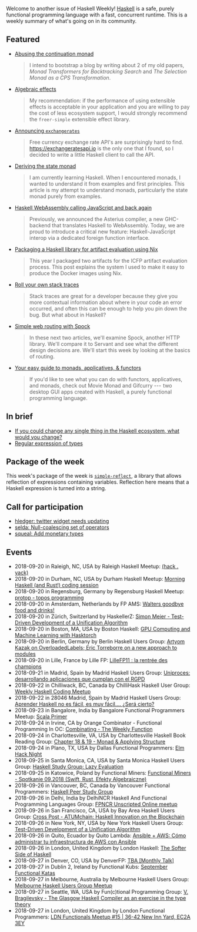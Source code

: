 <!-- 2018-09-20 -->

Welcome to another issue of Haskell Weekly!
[Haskell](https://haskell-lang.org) is a safe, purely functional programming language with a fast, concurrent runtime.
This is a weekly summary of what's going on in its community.

## Featured

-   [Abusing the continuation monad](https://julesh.com/2016/09/22/abusing-the-continuation-monad/)

    > I intend to bootstrap a blog by writing about 2 of my old papers, *Monad Transformers for Backtracking Search* and *The Selection Monad as a CPS Transformation*.

-   [Algebraic effects](https://mail.haskell.org/pipermail/haskell-cafe/2018-September/129992.html)

    > My recommendation: if the performance of using extensible effects is acceptable in your application and you are willing to pay the cost of less ecosystem support, I would strongly recommend the `freer-simple` extensible effect library.

-   [Announcing `exchangerates`](https://cs-syd.eu/posts/2018-09-14-exchangerates)

    > Free currency exchange rate API's are surprisingly hard to find. <https://exchangeratesapi.io> is the only one that I found, so I decided to write a little Haskell client to call the API.

-   [Deriving the state monad](https://medium.com/@narasimha.gm/deriving-the-state-monad-bb5730bf8848)

    > I am currently learning Haskell. When I encountered monads, I wanted to understand it from examples and first principles. This article is my attempt to understand monads, particularly the state monad purely from examples.

-   [Haskell WebAssembly calling JavaScript and back again](https://www.tweag.io/posts/2018-09-12-asterius-ffi.html)

    > Previously, we announced the Asterius compiler, a new GHC-backend that translates Haskell to WebAssembly. Today, we are proud to introduce a critical new feature: Haskell-JavaScript interop via a dedicated foreign function interface.

-   [Packaging a Haskell library for artifact evaluation using Nix](https://mpickering.github.io/posts/2018-09-19-nix-artefacts.html)

    > This year I packaged two artifacts for the ICFP artifact evaluation process. This post explains the system I used to make it easy to produce the Docker images using Nix.

-   [Roll your own stack traces](https://www.michaelpj.com/blog/2018/09/16/roll-your-own-stacktraces.html)

    > Stack traces are great for a developer because they give you more contextual information about where in your code an error occurred, and often this can be enough to help you pin down the bug. But what about in Haskell?

-   [Simple web routing with Spock](https://mmhaskell.com/blog/2018/9/17/simple-web-routing-with-spock)

    > In these next two articles, we'll examine Spock, another HTTP library. We'll compare it to Servant and see what the different design decisions are. We'll start this week by looking at the basics of routing.

-   [Your easy guide to monads, applicatives, & functors](https://medium.com/@lettier/your-easy-guide-to-monads-applicatives-functors-862048d61610)

    > If you'd like to see what you can do with functors, applicatives, and monads, check out Movie Monad and Gifcurry ---  two desktop GUI apps created with Haskell, a purely functional programming language.

## In brief

-   [If you could change any single thing in the Haskell ecosystem, what would you change?](https://np.reddit.com/r/haskell/comments/9fefoe/if_you_had_the_ultimate_power_and_could_change/)
-   [Regular expression of types](http://oleg.fi/gists/posts/2018-09-13-regular-expressions-of-types.html)

## Package of the week

This week's package of the week is [`simple-reflect`](https://hackage.haskell.org/package/simple-reflect-0.3.3),
a library that allows reflection of expressions containing variables.
Reflection here means that a Haskell expression is turned into a string.

## Call for participation

-   [hledger: twitter widget needs updating](https://github.com/simonmichael/hledger/issues/870)
-   [selda: Null-coalescing set of operators](https://github.com/valderman/selda/issues/95)
-   [squeal: Add monetary types](https://github.com/morphismtech/squeal/issues/60)

## Events

- 2018-09-20 in Raleigh, NC, USA by Raleigh Haskell Meetup: [(hack . yack)](https://www.meetup.com/Raleigh-Haskell-Meetup/events/254283619/)
- 2018-09-20 in Durham, NC, USA by Durham Haskell Meetup: [Morning Haskell (and Rust!) coding session](https://www.meetup.com/Durham-Haskell-Meetup/events/254683854/)
- 2018-09-20 in Regensburg, Germany by Regensburg Haskell Meetup: [protop - topos programming](https://www.meetup.com/Regensburg-Haskell-Meetup/events/254249690/)
- 2018-09-20 in Amsterdam, Netherlands by FP AMS: [Walters goodbye food and drinks!](https://www.meetup.com/fp-ams/events/254617177/)
- 2018-09-20 in Zürich, Switzerland by HaskellerZ: [Simon Meier - Test-Driven Development of a Unification Algorithm](https://www.meetup.com/HaskellerZ/events/254538726/)
- 2018-09-20 in Boston, MA, USA by Boston Haskell: [GPU Computing and Machine Learning with Hasktorch](https://www.meetup.com/Boston-Haskell/events/254672553/)
- 2018-09-20 in Berlin, Germany by Berlin Haskell Users Group: [Artyom Kazak on OverloadedLabels; Eric Torreborre on a new approach to modules](https://www.meetup.com/berlinhug/events/253674434/)
- 2018-09-20 in Lille, France by Lille FP: [LilleFP11 : la rentrée des champions ](https://www.meetup.com/Lille-FP/events/254473617/)
- 2018-09-21 in Madrid, Spain by Madrid Haskell Users Group: [Uniproces: desarrollando aplicaciones que cumplan con el RGPD ](https://www.meetup.com/Haskell-MAD/events/254310290/)
- 2018-09-22 in Chilliwack, BC, Canada by ChilliHask Haskell User Group: [Weekly Haskell Coding Meetup](https://www.meetup.com/BC-HUG/events/254744900/)
- 2018-09-22 in 28046 Madrid, Spain by Madrid Haskell Users Group: [Aprender Haskell no es fácil, es muy fácil.... ¿Será cierto?](https://www.meetup.com/Haskell-MAD/events/254042798/)
- 2018-09-23 in Bangalore, India by Bangalore Functional Programmers Meetup: [Scala Primer](https://www.meetup.com/Bangalore-Functional-Programmers-Meetup/events/253727118/)
- 2018-09-24 in Irvine, CA by Orange Combinator - Functional Programming In OC: [Combinating - The Weekly Function](https://www.meetup.com/orange-combinator/events/254810138/)
- 2018-09-24 in Charlottesville, VA, USA by Charlottesville Haskell Book Reading Group: [Chapter 18 & 19 - Monad & Applying Structure](https://www.meetup.com/Charlottesville-Haskell-Book-Reading-Group/events/254312788/)
- 2018-09-24 in Plano, TX, USA by Dallas Functional Programmers: [Elm Hack Night](https://www.meetup.com/Dallas-Functional-Programmers/events/253890679/)
- 2018-09-25 in Santa Monica, CA, USA by Santa Monica Haskell Users Group: [Haskell Study Group: Lazy Evaluation](https://www.meetup.com/santa-monica-haskell/events/254677873/)
- 2018-09-25 in Katowice, Poland by Functional Miners: [Functional Miners - Spotkanie 09.2018 (Swift, Rust, Efekty Algebraiczne)](https://www.meetup.com/Functional-Miners/events/254549595/)
- 2018-09-26 in Vancouver, BC, Canada by Vancouver Functional Programmers: [Haskell Peer Study Group](https://www.meetup.com/Vancouver-Functional-Programmers/events/254423144/)
- 2018-09-26 in Delhi, India by DelhiNCR Haskell And Functional Programming Languages Group: [FPNCR Unscripted Online meetup](https://www.meetup.com/DelhiNCR-Haskell-And-Functional-Programming-Languages-Group/events/253968499/)
- 2018-09-26 in San Francisco, CA, USA by Bay Area Haskell Users Group: [Cross Post - ATUMchain: Haskell Innovation on the Blockchain](https://www.meetup.com/Bay-Area-Haskell-Users-Group/events/254809161/)
- 2018-09-26 in New York, NY, USA by New York Haskell Users Group: [Test-Driven Development of a Unification Algorithm](https://www.meetup.com/NY-Haskell/events/254584461/)
- 2018-09-26 in Quito, Ecuador by Quito Lambda: [Ansible + AWS: Cómo administrar tu infraestructura de AWS con Ansible](https://www.meetup.com/Quito-Lambda-Meetup/events/253080141/)
- 2018-09-26 in London, United Kingdom by London Haskell: [The Softer Side of Haskell](https://www.meetup.com/London-Haskell/events/254816370/)
- 2018-09-27 in Denver, CO, USA by DenverFP: [TBA [Monthly Talk]](https://www.meetup.com/denverfp/events/254204993/)
- 2018-09-27 in Dublin 2, Ireland by Functional Kubs: [September Functional Katas](https://www.meetup.com/FunctionalKubs/events/254817474/)
- 2018-09-27 in Melbourne, Australia by Melbourne Haskell Users Group: [Melbourne Haskell Users Group Meetup](https://www.meetup.com/Melbourne-Haskell-Users-Group/events/253965269/)
- 2018-09-27 in Seattle, WA, USA by Fun(c)tional Programming Group: [V. Bragilevsky - The Glasgow Haskell Compiler as an exercise in the type theory](https://www.meetup.com/fun-c-group/events/252633333/)
- 2018-09-27 in London, United Kingdom by London Functional Programmers: [LDN Functionals Meetup #15 | 36-42 New Inn Yard, EC2A 3EY](https://www.meetup.com/London-Functionals/events/254679448/)

